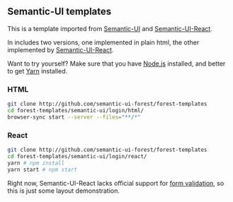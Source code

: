 ## Semantic-UI templates

This is a template imported from
[Semantic-UI](https://semantic-ui.com/examples/login.html) and
[Semantic-UI-React](https://react.semantic-ui.com/layouts/login).

In includes two versions, one implemented in plain html, the other implemented
by [Semantic-UI-React](https://react.semantic-ui.com/).

Want to try yourself? Make sure that you have [Node.js](https://nodejs.org/en/download/package-manager/) installed, and better to get
[Yarn](https://yarnpkg.com/) installed.

### HTML

```sh
git clone http://github.com/semantic-ui-forest/forest-templates
cd forest-templates/semantic-ui/login/html/
browser-sync start --server --files="**/*"
```

### React

```sh
git clone http://github.com/semantic-ui-forest/forest-templates
cd forest-templates/semantic-ui/login/react/
yarn # npm install
yarn start # npm start
```

Right now, Semantic-UI-React lacks official support for [form validation](https://github.com/Semantic-Org/Semantic-UI-React/issues/678), so this is just
some layout demonstration.
